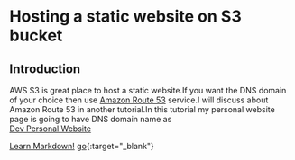 # Hosting a static website on S3 bucket

## Introduction
AWS S3 is great place to host a static website.If you want the DNS domain of your choice then use [Amazon Route 53](https://aws.amazon.com/route53/) service.I will discuss about Amazon Route 53 in another tutorial.In this tutorial my personal website page is going to have DNS domain name as<br> 
[Dev Personal Website](https://devashishwebsite.s3.ap-southeast-2.amazonaws.com/index.html)

<a target="new" href="https://devashishwebsite.s3.ap-southeast-2.amazonaws.com/index.html" >Learn Markdown!</a>
[go](http://stackoverflow.com){:target="_blank"}
